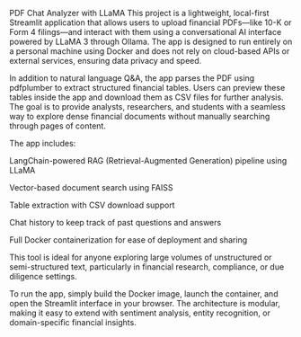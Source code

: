 PDF Chat Analyzer with LLaMA
This project is a lightweight, local-first Streamlit application that allows users to upload financial PDFs—like 10-K or Form 4 filings—and interact with them using a conversational AI interface powered by LLaMA 3 through Ollama. The app is designed to run entirely on a personal machine using Docker and does not rely on cloud-based APIs or external services, ensuring data privacy and speed.

In addition to natural language Q&A, the app parses the PDF using pdfplumber to extract structured financial tables. Users can preview these tables inside the app and download them as CSV files for further analysis. The goal is to provide analysts, researchers, and students with a seamless way to explore dense financial documents without manually searching through pages of content.

The app includes:

LangChain-powered RAG (Retrieval-Augmented Generation) pipeline using LLaMA

Vector-based document search using FAISS

Table extraction with CSV download support

Chat history to keep track of past questions and answers

Full Docker containerization for ease of deployment and sharing

This tool is ideal for anyone exploring large volumes of unstructured or semi-structured text, particularly in financial research, compliance, or due diligence settings.

To run the app, simply build the Docker image, launch the container, and open the Streamlit interface in your browser. The architecture is modular, making it easy to extend with sentiment analysis, entity recognition, or domain-specific financial insights.
